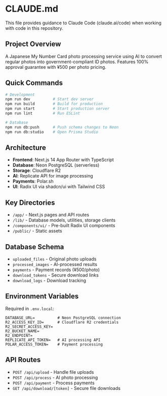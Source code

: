 # CLAUDE.md

This file provides guidance to Claude Code (claude.ai/code) when working with code in this repository.

## Project Overview
A Japanese My Number Card photo processing service using AI to convert regular photos into government-compliant ID photos. Features 100% approval guarantee with ¥500 per photo pricing.

## Quick Commands
```bash
# Development
npm run dev          # Start dev server
npm run build        # Build for production
npm run start        # Start production server
npm run lint         # Run ESLint

# Database
npm run db:push      # Push schema changes to Neon
npm run db:studio    # Open Prisma Studio
```

## Architecture
- **Frontend**: Next.js 14 App Router with TypeScript
- **Database**: Neon PostgreSQL (serverless)
- **Storage**: Cloudflare R2 
- **AI**: Replicate API for image processing
- **Payments**: Polar.sh
- **UI**: Radix UI via shadcn/ui with Tailwind CSS

## Key Directories
- `/app/` - Next.js pages and API routes
- `/lib/` - Database models, utilities, storage clients
- `/components/ui/` - Pre-built Radix UI components
- `/public/` - Static assets

## Database Schema
- `uploaded_files` - Original photo uploads
- `processed_images` - AI-processed results
- `payments` - Payment records (¥500/photo)
- `download_tokens` - Secure download links
- `download_logs` - Download tracking

## Environment Variables
Required in `.env.local`:
```
DATABASE_URL=          # Neon PostgreSQL connection
R2_ACCESS_KEY_ID=      # Cloudflare R2 credentials
R2_SECRET_ACCESS_KEY=
R2_BUCKET_NAME=
R2_ENDPOINT=
REPLICATE_API_TOKEN=   # AI processing API
POLAR_ACCESS_TOKEN=    # Payment processing
```

## API Routes
- `POST /api/upload` - Handle file uploads
- `POST /api/process` - AI photo processing
- `POST /api/payment` - Process payments
- `GET /api/download/[token]` - Secure file downloads